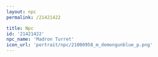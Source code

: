 ```yaml
---
layout: npc
permalink: /21421422

title: Npc
id: '21421422'
npc_name: 'Madron Turret'
icon_url: 'portrait/npc/21000958_m_demongunblue_p.png'
---
```

